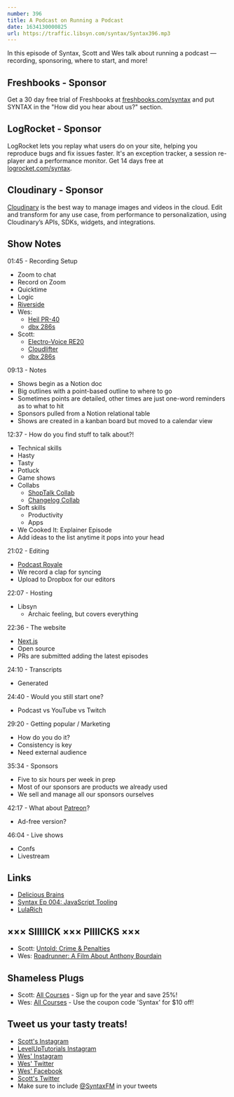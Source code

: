 ```yaml
---
number: 396
title: A Podcast on Running a Podcast
date: 1634130000825
url: https://traffic.libsyn.com/syntax/Syntax396.mp3
---
```


In this episode of Syntax, Scott and Wes talk about running a podcast — recording, sponsoring, where to start, and more!

## Freshbooks - Sponsor
Get a 30 day free trial of Freshbooks at [freshbooks.com/syntax](https://freshbooks.com/syntax) and put SYNTAX in the "How did you hear about us?" section.

## LogRocket - Sponsor
LogRocket lets you replay what users do on your site, helping you reproduce bugs and fix issues faster. It's an exception tracker, a session re-player and a performance monitor. Get 14 days free at [logrocket.com/syntax](https://logrocket.com/syntax).

## Cloudinary - Sponsor
[Cloudinary](https://cloudinary.com/?utm_source=Syntax.fm&utm_medium=Podcast&utm_content=Cloudinary_Syntax_podcast) is the best way to manage images and videos in the cloud. Edit and transform for any use case, from performance to personalization, using Cloudinary’s APIs, SDKs, widgets, and integrations.

## Show Notes
01:45 - Recording Setup
* Zoom to chat
* Record on Zoom
* Quicktime
* Logic
* [Riverside](https://riverside.fm/)
* Wes:
  * [Heil PR-40](https://www.amazon.com/PR-40-Dynamic-Studio-Recording-Microphone/dp/B000SOYOTQ)
  * [dbx 286s](https://www.amazon.com/dbx-286s-Microphone-Channel-Processor/dp/B004LWH79A/r)
* Scott:
  * [Electro-Voice RE20](https://www.amazon.com/Electro-Voice-RE20-Broadcast-Microphone-Variable-D/dp/B00KCN83V8)
  * [Cloudlifter](https://www.amazon.com/Cloud-Microphones-CL-1-Cloudlifter-1-channel/dp/B004MQSV04/)
  * [dbx 286s](https://www.amazon.com/dbx-286s-Microphone-Channel-Processor/dp/B004LWH79A/r)

09:13 - Notes
* Shows begin as a Notion doc
* Big outlines with a point-based outline to where to go
* Sometimes points are detailed, other times are just one-word reminders as to what to hit
* Sponsors pulled from a Notion relational table
* Shows are created in a kanban board but moved to a calendar view

12:37 - How do you find stuff to talk about?!
* Technical skills
* Hasty
* Tasty
* Potluck
* Game shows
* Collabs
  * [ShopTalk Collab](https://syntax.fm/show/374/shoptalk-x-syntax)
  * [Changelog Collab](https://syntax.fm/show/392/changelog-frontend-feud)
* Soft skills
  * Productivity
  * Apps
* We Cooked It: Explainer Episode
* Add ideas to the list anytime it pops into your head

21:02 - Editing
* [Podcast Royale](https://podcastroyale.net/)
* We record a clap for syncing
* Upload to Dropbox for our editors

22:07 - Hosting 
* Libsyn
  * Archaic feeling, but covers everything

22:36 - The website
* [Next.js](https://nextjs.org/)
* Open source
* PRs are submitted adding the latest episodes

24:10 - Transcripts
* Generated

24:40 - Would you still start one?
* Podcast vs YouTube vs Twitch

29:20 - Getting popular / Marketing
* How do you do it?
* Consistency is key
* Need external audience

35:34 - Sponsors
* Five to six hours per week in prep
* Most of our sponsors are products we already used
* We sell and manage all our sponsors ourselves

42:17 - What about [Patreon](https://www.patreon.com/)?
* Ad-free version?

46:04 - Live shows
* Confs
* Livestream

## Links
* [Delicious Brains](https://deliciousbrains.com/)
* [Syntax Ep 004: JavaScript Tooling](https://syntax.fm/show/004/javascript-tooling)
* [LulaRich](https://www.amazon.com/LuLaRich-Season-1/dp/B09CFXPNSX)

## ××× SIIIIICK ××× PIIIICKS ×××
* Scott: [Untold: Crime & Penalties](https://www.netflix.com/title/81026438)
* Wes: [Roadrunner: A Film About Anthony Bourdain](https://www.amazon.com/Roadrunner-Film-About-Anthony-Bourdain/dp/B09BB55XXX)

## Shameless Plugs
* Scott: [All Courses](https://www.leveluptutorials.com/pro) - Sign up for the year and save 25%!
* Wes: [All Courses](https://wesbos.com/courses/) - Use the coupon code 'Syntax' for $10 off!

## Tweet us your tasty treats!
* [Scott's Instagram](https://www.instagram.com/stolinski/)
* [LevelUpTutorials Instagram](https://www.instagram.com/LevelUpTutorials/)
* [Wes' Instagram](https://www.instagram.com/wesbos/)
* [Wes' Twitter](https://twitter.com/wesbos)
* [Wes' Facebook](https://www.facebook.com/wesbos.developer)
* [Scott's Twitter](https://twitter.com/stolinski)
* Make sure to include [@SyntaxFM](https://twitter.com/SyntaxFM) in your tweets
